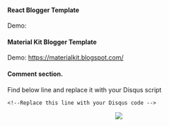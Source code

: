 #### React Blogger Template

Demo: 


#### Material Kit Blogger Template

Demo: https://materialkit.blogspot.com/

#### Comment section.

Find below line and replace it with your Disqus script
```
<!--Replace this line with your Disqus code -->
```
<p align="center">
  <img src="docs/Capture.JPG">
</p>
